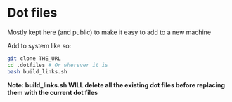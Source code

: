 
# Dot files

Mostly kept here (and public) to make it easy to add to a new machine

Add to system like so:
```bash
git clone THE_URL
cd .dotfiles # Or wherever it is
bash build_links.sh
```

**Note: build_links.sh WILL delete all the existing dot files before replacing them with the current dot files**
